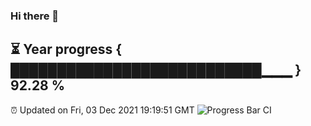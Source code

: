 ### Hi there 👋
⏳ Year progress { ███████████████████████████▁▁▁ } 92.28 %
---
⏰ Updated on Fri, 03 Dec 2021 19:19:51 GMT
![Progress Bar CI](https://github.com/liununu/liununu/workflows/Progress%20Bar%20CI/badge.svg)
